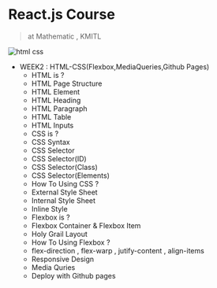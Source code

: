 # React.js Course
> at Mathematic , KMITL
 
![html css](https://user-images.githubusercontent.com/25294734/36639163-42a1cfbe-1a39-11e8-9d5c-0d793b69ee54.jpg)

- WEEK2 : HTML-CSS(Flexbox,MediaQueries,Github Pages)
  - HTML is ?
  - HTML Page Structure
  - HTML Element
  - HTML Heading
  - HTML Paragraph
  - HTML Table
  - HTML Inputs
  - CSS is ?
  - CSS Syntax
  - CSS Selector
  - CSS Selector(ID)
  - CSS Selector(Class)
  - CSS Selector(Elements)
  - How To Using CSS ?
  - External Style Sheet
  - Internal Style Sheet	
  - Inline Style
  - Flexbox is ?
  - Flexbox Container & Flexbox Item
  - Holy Grail Layout
  - How To Using Flexbox ?
  - flex-direction , flex-warp , jutify-content , align-items
  - Responsive Design
  - Media Quries
  - Deploy with Github pages 
